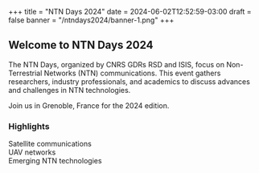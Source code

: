 +++
title = "NTN Days 2024"
date = 2024-06-02T12:52:59-03:00
draft = false
banner = "/ntndays2024/banner-1.png"
+++

## Welcome to NTN Days 2024

The NTN Days, organized by CNRS GDRs RSD and ISIS, focus on Non-Terrestrial Networks (NTN) communications. This event gathers researchers, industry professionals, and academics to discuss advances and challenges in NTN technologies. 

Join us in Grenoble, France for the 2024 edition.

### Highlights
Satellite communications\
UAV networks\
Emerging NTN technologies